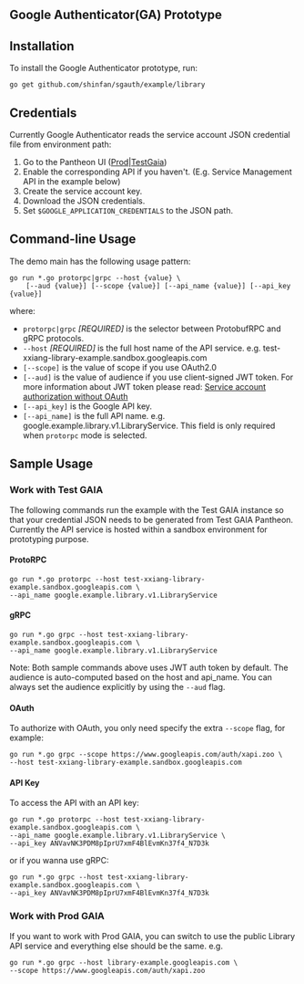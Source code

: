 Google Authenticator(GA) Prototype
-------
## Installation

To install the Google Authenticator prototype, run:
```
go get github.com/shinfan/sgauth/example/library
```
## Credentials
Currently Google Authenticator reads the service account JSON credential file from environment path:
1) Go to the Pantheon UI ([Prod](https://pantheon.corp.google.com/)|[TestGaia](https://pantheon-testgaia.corp.google.com))
2) Enable the corresponding API if you haven't. (E.g. Service Management API in the example below)
2) Create the service account key.
2) Download the JSON credentials.
3) Set `$GOOGLE_APPLICATION_CREDENTIALS` to the JSON path.

## Command-line Usage
The demo main has the following usage pattern:
```
go run *.go protorpc|grpc --host {value} \
    [--aud {value}] [--scope {value}] [--api_name {value}] [--api_key {value}]
```
where:

- `protorpc|grpc` *[REQUIRED]* is the selector between ProtobufRPC and gRPC protocols.
- `--host` *[REQUIRED]* is the full host name of the API service. e.g. test-xxiang-library-example.sandbox.googleapis.com  
- `[--scope]` is the value of scope if you use OAuth2.0
- `[--aud]` is the value of audience if you use client-signed JWT token.
For more information about JWT token please read: [Service account authorization without OAuth](https://developers.google.com/identity/protocols/OAuth2ServiceAccount)
- `[--api_key]` is the Google API key.
- `[--api_name]` is the full API name. e.g. google.example.library.v1.LibraryService. This field is only required when `protorpc` mode is selected.

## Sample Usage

### Work with Test GAIA

The following commands run the example with the Test GAIA instance so that your credential JSON needs to be generated from Test GAIA Pantheon. Currently the API service is hosted within a sandbox environment for prototyping purpose.

#### ProtoRPC
```
go run *.go protorpc --host test-xxiang-library-example.sandbox.googleapis.com \
--api_name google.example.library.v1.LibraryService
```
#### gRPC
```
go run *.go grpc --host test-xxiang-library-example.sandbox.googleapis.com \
--api_name google.example.library.v1.LibraryService 
```

Note: Both sample commands above uses JWT auth token by default. The audience is auto-computed based on the host and api_name.
You can always set the audience explicitly by using the `--aud` flag.

#### OAuth
To authorize with OAuth, you only need specify the extra `--scope` flag, for example:
```
go run *.go grpc --scope https://www.googleapis.com/auth/xapi.zoo \
--host test-xxiang-library-example.sandbox.googleapis.com
```

#### API Key

To access the API with an API key:
```
go run *.go protorpc --host test-xxiang-library-example.sandbox.googleapis.com \
--api_name google.example.library.v1.LibraryService \
--api_key ANVavNK3PDM8pIprU7xmF4BlEvmKn37f4_N7D3k
```
or if you wanna use gRPC:
```
go run *.go grpc --host test-xxiang-library-example.sandbox.googleapis.com \
--api_key ANVavNK3PDM8pIprU7xmF4BlEvmKn37f4_N7D3k
```

### Work with Prod GAIA

If you want to work with Prod GAIA, you can switch to use the public Library API service and everything else should be the same. e.g.
```
go run *.go grpc --host library-example.googleapis.com \
--scope https://www.googleapis.com/auth/xapi.zoo
```
